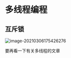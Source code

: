 # 多线程编程

## 互斥锁

![image-20210306175426276](C:\Users\moekyo\Desktop\笔记\多线程编程.assets\image-20210306175426276.png)

要再看一下有关多线程的文章